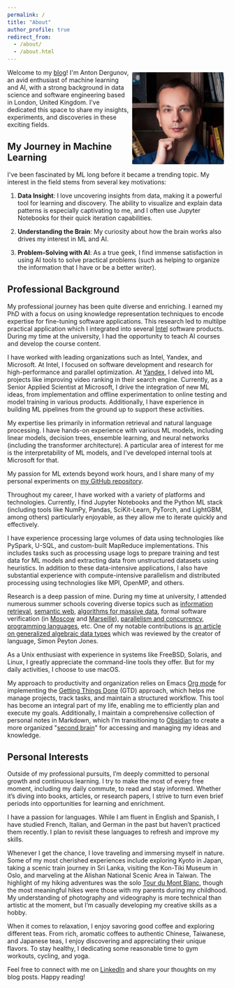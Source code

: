 ```yaml
---
permalink: /
title: "About"
author_profile: true
redirect_from: 
  - /about/
  - /about.html
---
```


<img align="right" src="images/profile.jpg" alt="Photo" style="width: 210px; border-radius: 10px; padding: 8px 8px 8px 8px"/>

Welcome to my [blog](blog)! I'm Anton Dergunov, an avid enthusiast of machine learning and AI, with a strong background in data science and software engineering based in London, United Kingdom. I've dedicated this space to share my insights, experiments, and discoveries in these exciting fields.


## My Journey in Machine Learning

I've been fascinated by ML long before it became a trending topic. My interest in the field stems from several key motivations:

1. **Data Insight**: I love uncovering insights from data, making it a powerful tool for learning and discovery. The ability to visualize and explain data patterns is especially captivating to me, and I often use Jupyter Notebooks for their quick iteration capabilities.

2. **Understanding the Brain**: My curiosity about how the brain works also drives my interest in ML and AI.

3. **Problem-Solving with AI**: As a true geek, I find immense satisfaction in using AI tools to solve practical problems (such as helping to organize the information that I have or be a better writer).


## Professional Background

My professional journey has been quite diverse and enriching. I earned my PhD with a focus on using knowledge representation techniques to encode expertise for fine-tuning software applications. This research led to multilpe practical application which I integrated into several [Intel](https://www.intel.com/) software products. During my time at the university, I had the opportunity to teach AI courses and develop the course content.

I have worked with leading organizations such as Intel, Yandex, and Microsoft. At Intel, I focused on software development and research for high-performance and parallel optimization. At [Yandex](https://yandex.com/company/), I delved into ML projects like improving video ranking in their search engine. Currently, as a Senior Applied Scientist at Microsoft, I drive the integration of new ML ideas, from implementation and offline experimentation to online testing and model training in various products. Additionally, I have experience in building ML pipelines from the ground up to support these activities.

My expertise lies primarily in information retrieval and natural language processing. I have hands-on experience with various ML models, including linear models, decision trees, ensemble learning, and neural networks (including the transformer architecture). A particular area of interest for me is the interpretability of ML models, and I've developed internal tools at Microsoft for that.

My passion for ML extends beyond work hours, and I share many of my personal experiments on [my GitHub repository](https://github.com/anton-dergunov/ml-playground).

Throughout my career, I have worked with a variety of platforms and technologies. Currently, I find Jupyter Notebooks and the Python ML stack (including tools like NumPy, Pandas, SciKit-Learn, PyTorch, and LightGBM, among others) particularly enjoyable, as they allow me to iterate quickly and effectively.

I have experience processing large volumes of data using technologies like PySpark, U-SQL, and custom-built MapReduce implementations. This includes tasks such as processing usage logs to prepare training and test data for ML models and extracting data from unstructured datasets using heuristics. In addition to these data-intensive applications, I also have substantial experience with compute-intensive parallelism and distributed processing using technologies like MPI, OpenMP, and others.

Research is a deep passion of mine. During my time at university, I attended numerous summer schools covering diverse topics such as [information retrieval](http://romip.ru/russir2013/), [semantic web](https://iccl.inf.tu-dresden.de/web/ICCL_Summer_School_2013/en), [algorithms for massive data](http://almada2013.ru/en), formal software verification (in [Moscow](https://web.archive.org/web/20110314093924/http://research.microsoft.com/en-us/um/redmond/events/sssev2011/) and [Marseille](http://movep.lif.univ-mrs.fr/)), [parallelism and concurrency](https://web.archive.org/web/20120505213227/http://research.microsoft.com/en-us/events/rss2012/), [programming languages](http://laser.inf.ethz.ch/2012/), etc. One of my notable contributions is [an article on generalized algebraic data types](http://themonadreader.files.wordpress.com/2013/08/issue221.pdf) which was reviewed by the creator of language, Simon Peyton Jones.

As a Unix enthusiast with experience in systems like FreeBSD, Solaris, and Linux, I greatly appreciate the command-line tools they offer. But for my daily activities, I choose to use macOS.

My approach to productivity and organization relies on Emacs [Org mode](https://orgmode.org/) for implementing the [Getting Things Done](https://gettingthingsdone.com/what-is-gtd/) (GTD) approach, which helps me manage projects, track tasks, and maintain a structured workflow. This tool has become an integral part of my life, enabling me to efficiently plan and execute my goals. Additionally, I maintain a comprehensive collection of personal notes in Markdown, which I’m transitioning to [Obsidian](https://obsidian.md/) to create a more organized "[second brain](https://www.buildingasecondbrain.com/)" for accessing and managing my ideas and knowledge.


## Personal Interests

Outside of my professional pursuits, I’m deeply committed to personal growth and continuous learning.  I try to make the most of every free moment, including my daily commute, to read and stay informed. Whether it’s diving into books, articles, or research papers, I strive to turn even brief periods into opportunities for learning and enrichment.

I have a passion for languages. While I am fluent in English and Spanish, I have studied French, Italian, and German in the past but haven’t practiced them recently. I plan to revisit these languages to refresh and improve my skills.

Whenever I get the chance, I love traveling and immersing myself in nature. Some of my most cherished experiences include exploring Kyoto in Japan, taking a scenic train journey in Sri Lanka, visiting the Kon-Tiki Museum in Oslo, and marveling at the Alishan National Scenic Area in Taiwan. The highlight of my hiking adventures was the solo [Tour du Mont Blanc](https://www.autourdumontblanc.com/en/), though the most meaningful hikes were those with my parents during my childhood. My understanding of photography and videography is more technical than artistic at the moment, but I’m casually developing my creative skills as a hobby.

When it comes to relaxation, I enjoy savoring good coffee and exploring different teas. From rich, aromatic coffees to authentic Chinese, Taiwanese, and Japanese teas, I enjoy discovering and appreciating their unique flavors. To stay healthy, I dedicating some reasonable time to gym workouts, cycling, and yoga.

Feel free to connect with me on [LinkedIn](https://www.linkedin.com/in/anton-dergunov/) and share your thoughts on my blog posts. Happy reading!

